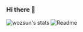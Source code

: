 ### Hi there 👋
![wozsun's stats](https://github-readme-stats.vercel.app/api?username=wozsun&count_private=true&show_icons=true&theme=radical&hide_border=true&hide_title=true&include_all_commits=true)
![Readme](https://github-readme-stats.vercel.app/api/pin/?username=anuraghazra&repo=github-readme-stats)
